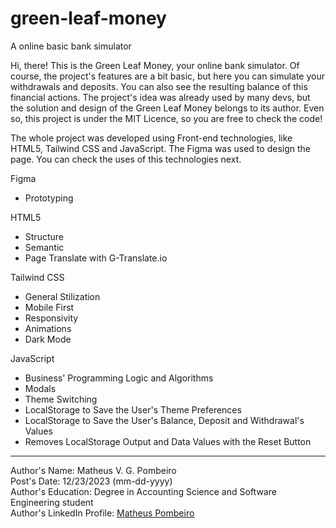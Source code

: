 # green-leaf-money
 A online basic bank simulator

Hi, there! This is the Green Leaf Money, your online bank simulator. Of course, the project's features are a bit basic, but here you can simulate your withdrawals and deposits. You can also see the resulting balance of this financial actions. The project's idea was already used by many devs, but the solution and design of the Green Leaf Money belongs to its author. Even so, this project is under the MIT Licence, so you are free to check the code!

The whole project was developed using Front-end technologies, like HTML5, Tailwind CSS and JavaScript. The Figma was used to design the page. You can check the uses of this technologies next.

Figma

<ul>
    <li>Prototyping</li>
</ul>

HTML5

<ul>
    <li>Structure</li>
    <li>Semantic</li>
    <li>Page Translate with G-Translate.io</li>
</ul>

Tailwind CSS

<ul>
    <li>General Stilization</li>
    <li>Mobile First</li>
    <li>Responsivity</li>
    <li>Animations</li>
    <li>Dark Mode</li>
</ul>

JavaScript

<ul>
    <li>Business' Programming Logic and Algorithms</li>
    <li>Modals</li>
    <li>Theme Switching</li>
    <li>LocalStorage to Save the User's Theme Preferences</li>
    <li>LocalStorage to Save the User's Balance, Deposit and Withdrawal's Values</li>
    <li>Removes LocalStorage Output and Data Values with the Reset Button</li>
</ul>

<hr>

Author's Name: Matheus V. G. Pombeiro<br>
Post's Date: 12/23/2023 (mm-dd-yyyy)<br>
Author's Education: Degree in Accounting Science and Software Engineering student<br>
Author's LinkedIn Profile: <a href="https://www.linkedin.com/in/matheus-pombeiro/" target="_blank" rel="noopener noreferrer">Matheus Pombeiro</a>